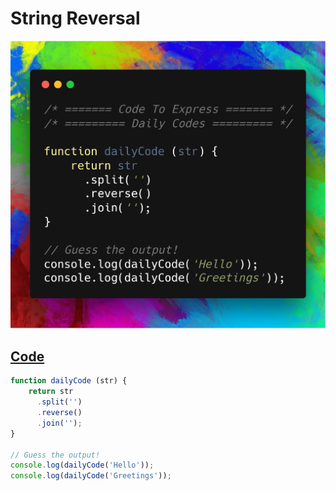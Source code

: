 # String Reversal

![strrev](./code.png)

## [Code](./strRev.js)

```js
function dailyCode (str) {
    return str
      .split('')
      .reverse()
      .join('');
}

// Guess the output!
console.log(dailyCode('Hello')); 
console.log(dailyCode('Greetings')); 
```